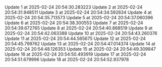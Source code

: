 Update 1 at 2025-02-24 20:54:30.283223
Update 2 at 2025-02-24 20:54:31.948511
Update 3 at 2025-02-24 20:54:34.592634
Update 4 at 2025-02-24 20:54:35.713573
Update 5 at 2025-02-24 20:54:37.060396
Update 6 at 2025-02-24 20:54:38.300553
Update 7 at 2025-02-24 20:54:39.672765
Update 8 at 2025-02-24 20:54:40.868519
Update 9 at 2025-02-24 20:54:42.063388
Update 10 at 2025-02-24 20:54:43.260376
Update 11 at 2025-02-24 20:54:44.565675
Update 12 at 2025-02-24 20:54:45.799762
Update 13 at 2025-02-24 20:54:47.014374
Update 14 at 2025-02-24 20:54:48.126353
Update 15 at 2025-02-24 20:54:49.309847
Update 16 at 2025-02-24 20:54:50.493919
Update 17 at 2025-02-24 20:54:51.679996
Update 18 at 2025-02-24 20:54:52.937978
